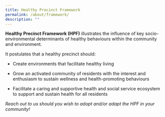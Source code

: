 ```yaml
---
title: Healthy Precinct Framework
permalink: /about/framework/
description: ""
---
```

**Healthy Precinct Framework (HPF)** illustrates the influence of key socio-environmental determinants of healthy behaviours within the community and environment. 

It postulates that a healthy precinct should:

* Create environments that facilitate healthy living  
    
* Grow an activated community of residents with the interest and enthusiasm to sustain wellness and health-promoting behaviours  
    
* Facilitate a caring and supportive health and social service ecosystem to support and sustain health for all residents  

*Reach out to us should you wish to adopt and/or adapt the HPF in your community!*